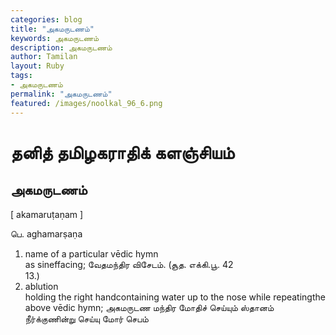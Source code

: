 ```yaml
---  
categories: blog  
title: "அகமருடணம்"
keywords: அகமருடணம்  
description: அகமருடணம்
author: Tamilan  
layout: Ruby  
tags:     
- அகமருடணம்
permalink: "அகமருடணம்"  
featured: /images/noolkal_96_6.png  
--- 
```

# தனித் தமிழகராதிக் களஞ்சியம்
## அகமருடணம்

[ akamaruṭaṇam ]  
  
பெ. aghamarṣaṇa  
1. name of a particular vēdic hymn  
as sineffacing; வேதமந்திர விசேடம். (சூத. எக்கி.பூ. 42  
13.)  
2. ablution  
holding the right handcontaining water up to the nose while repeatingthe above vēdic hymn; அகமருடண மந்திர மோதிச் செய்யும் ஸ்தானம்  
நீர்க்குணின்று செய்யு மோர் செபம்